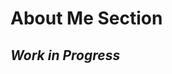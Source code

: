 # About Me Section
## *Work in Progress*
<!---
Mr-Muhammad-Kashan/Mr-Muhammad-Kashan is a ✨ special ✨ repository because its `README.md` (this file) appears on your GitHub profile.
You can click the Preview link to take a look at your changes.
--->
